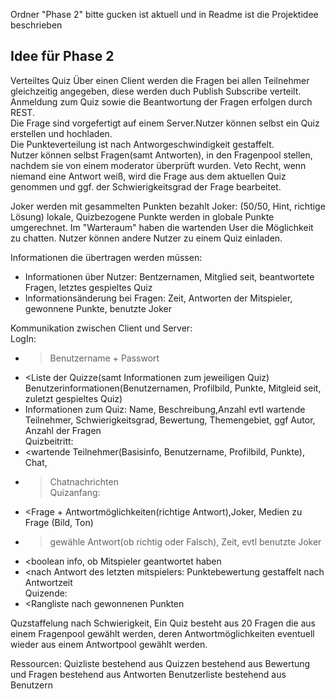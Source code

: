 Ordner "Phase 2" bitte gucken ist aktuell und in Readme ist die Projektidee beschrieben


Idee für Phase 2
--

Verteiltes Quiz Über einen Client werden die Fragen bei allen Teilnehmer gleichzeitig angegeben, diese werden duch Publish Subscribe verteilt. Anmeldung zum Quiz sowie die Beantwortung der Fragen erfolgen durch REST.<br />
Die Frage sind vorgefertigt auf einem Server.Nutzer können selbst ein Quiz erstellen und hochladen.<br />
Die Punkteverteilung ist nach Antworgeschwindigkeit gestaffelt.<br />
Nutzer können selbst Fragen(samt Antworten), in den Fragenpool stellen, nachdem sie von einem moderator überprüft wurden. Veto Recht, wenn niemand eine Antwort weiß, wird die Frage aus dem aktuellen Quiz genommen und ggf. der Schwierigkeitsgrad der Frage bearbeitet.<br />

Joker werden mit gesammelten Punkten bezahlt Joker: (50/50, Hint, richtige Lösung) lokale, Quizbezogene Punkte werden in globale Punkte umgerechnet.
Im "Warteraum" haben die wartenden User die Möglichkeit zu chatten. Nutzer können andere Nutzer zu einem Quiz einladen.

Informationen die übertragen werden müssen: 
- Informationen über Nutzer: Bentzernamen, Mitglied seit, beantwortete Fragen, letztes gespieltes Quiz
- Informationsänderung bei Fragen: Zeit, Antworten der Mitspieler, gewonnene Punkte, benutzte Joker

Kommunikation zwischen Client und Server:
<br />LogIn: 
- >Benutzername + Passwort
- <Liste der Quizze(samt Informationen zum jeweiligen Quiz) Benutzerinformationen(Benutzernamen, Profilbild, Punkte, Mitgleid seit, zuletzt gespieltes Quiz)
- Informationen zum Quiz: Name, Beschreibung,Anzahl evtl wartende Teilnehmer, Schwierigkeitsgrad, Bewertung, Themengebiet, ggf Autor, Anzahl der Fragen
<br />Quizbeitritt:
- <wartende Teilnehmer(Basisinfo, Benutzername, Profilbild, Punkte), Chat,
- >Chatnachrichten
<br />Quizanfang:
- <Frage + Antwortmöglichkeiten(richtige Antwort),Joker, Medien zu Frage (Bild, Ton)
- >gewähle Antwort(ob richtig oder Falsch), Zeit, evtl benutzte Joker
- <boolean info, ob Mitspieler geantwortet haben
- <nach Antwort des letzten mitspielers: Punktebewertung gestaffelt nach Antwortzeit
<br />Quizende:
- <Rangliste nach gewonnenen Punkten

Quzstaffelung nach Schwierigkeit, Ein Quiz besteht aus 20 Fragen die aus einem Fragenpool gewählt werden,
deren Antwortmöglichkeiten eventuell wieder aus einem Antwortpool gewählt werden.

Ressourcen: 
Quizliste bestehend aus Quizzen bestehend aus Bewertung und Fragen bestehend aus Antworten
Benutzerliste bestehend aus Benutzern
